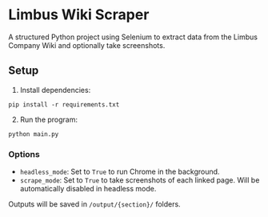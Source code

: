 
# Limbus Wiki Scraper

A structured Python project using Selenium to extract data from the Limbus Company Wiki and optionally take screenshots.

## Setup

1. Install dependencies:
```
pip install -r requirements.txt
```

2. Run the program:
```
python main.py
```

### Options

- `headless_mode`: Set to `True` to run Chrome in the background.
- `scrape_mode`: Set to `True` to take screenshots of each linked page. Will be automatically disabled in headless mode.

Outputs will be saved in `/output/{section}/` folders.

